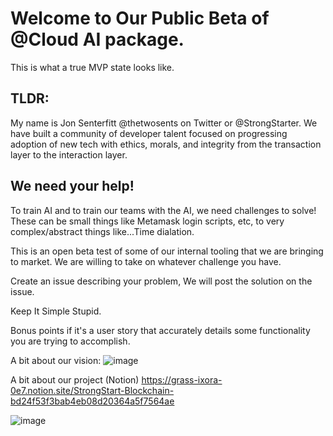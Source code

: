 # Welcome to Our Public Beta of @Cloud AI package. 

This is what a true MVP state looks like. 

## TLDR:
My name is Jon Senterfitt @thetwosents on Twitter or @StrongStarter. We have built a community of developer talent focused on progressing adoption of new tech with ethics, morals, and integrity from the transaction layer to the interaction layer. 

## We need your help!
To train AI and to train our teams with the AI, we need challenges to solve! These can be small things like Metamask login scripts, etc, to very complex/abstract things like...Time dialation. 

This is an open beta test of some of our internal tooling that we are bringing to market. We are willing to take on whatever challenge you have. 

Create an issue describing your problem, We will post the solution on the issue. 

Keep It Simple Stupid.

Bonus points if it's a user story that accurately details some functionality you are trying to accomplish.

A bit about our vision: 
![image](https://user-images.githubusercontent.com/3770257/145118544-d261398d-14a5-41b1-8708-8808dab0ef8c.png)

A bit about our project (Notion)
https://grass-ixora-0e7.notion.site/StrongStart-Blockchain-bd24f53f3bab4eb08d20364a5f7564ae

![image](https://user-images.githubusercontent.com/3770257/145118649-f0904ff5-995d-4255-914c-a0103991f6af.png)
